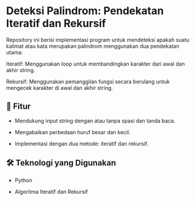# **Deteksi Palindrom: Pendekatan Iteratif dan Rekursif** # 

Repository ini berisi implementasi program untuk mendeteksi apakah suatu kalimat atau kata merupakan palindrom menggunakan dua pendekatan utama:

Iteratif: Menggunakan loop untuk membandingkan karakter dari awal dan akhir string.

Rekursif: Menggunakan pemanggilan fungsi secara berulang untuk mengecek karakter di awal dan akhir string.

## 📌 Fitur ## 

* Mendukung input string dengan atau tanpa spasi dan tanda baca.

* Mengabaikan perbedaan huruf besar dan kecil.

* Implementasi dengan dua metode: iteratif dan rekursif.

## 🛠 Teknologi yang Digunakan ## 

* Python

* Algoritma Iteratif dan Rekursif

